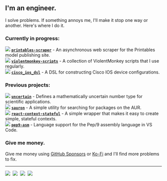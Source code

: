 ## I'm an engineer.

I solve problems. If something annoys me, I'll make it stop one way or another.
Here's where I do it.

### Currently in progress:

[![][repo-icon]](#)&nbsp;[**`printables-scraper`**][icorbrey/printables-scraper] - An asynchronous web scraper for the Printables model publishing site.  
[![][repo-icon]](#)&nbsp;[**`violentmonkey-scripts`**][icorbrey/violentmonkey-scripts] - A collection of ViolentMonkey scripts that I use regularly.  
[![][repo-icon]](#)&nbsp;[**`cisco_ios_dsl`**][icorbrey/cisco_ios_dsl] - A DSL for constructing Cisco IOS device configurations.  
  
### Previous projects:

[![][repo-icon]](#)&nbsp;[**`uncertain`**][icorbrey/uncertain] - Defines a mathematically uncertain number type for scientific applications.  
[![][repo-icon]](#)&nbsp;[**`sauron`**][icorbrey/sauron] - A simple utility for searching for packages on the AUR.  
[![][repo-icon]](#)&nbsp;[**`react-context-stateful`**][icorbrey/react-context-stateful] - A simple wrapper that makes it easy to create simple, stateful contexts.   
[![][repo-icon]](#)&nbsp;[**`pep9-asm`**][icorbrey/pep9-asm] - Language support for the Pep/9 assembly language in VS Code.  

### Give me money.

Give me money using [GitHub Sponsors][sponsor-link] or [Ko-Fi][kofi-link] and
I'll find more problems to fix.
  
---

[![][linkedin-icon]][linkedin-link]&nbsp;
[![][printables-icon]][printables-link]&nbsp;
[![][twitter-icon]][twitter-link]&nbsp;
[![][kofi-icon]][kofi-link]&nbsp;

[repo-icon]: ./icons/repo.svg

[icorbrey/sauron]: https://github.com/icorbrey/sauron "Check out icorbrey/sauron on GitHub"
[icorbrey/pep9-asm]: https://github.com/icorbrey/pep9-asm "Check out icorbrey/pep9-asm on GitHub"
[icorbrey/uncertain]: https://github.com/icorbrey/uncertain "Check out icorbrey/uncertain on GitHub"
[icorbrey/cisco_ios_dsl]: https://github.com/icorbrey/cisco_ios_dsl "Check out icorbrey/cisco_ios_dsl on GitHub"
[icorbrey/printables-scraper]: https://github.com/icorbrey/printables-scraper "Check out icorbrey/printables-scraper on GitHub"
[icorbrey/violentmonkey-scripts]: https://github.com/icorbrey/violentmonkey-scripts "Check out icorbrey/violentmonkey-scripts on GitHub"
[icorbrey/react-context-stateful]: https://github.com/icorbrey/react-context-stateful "Check out icorbrey/react-context-stateful on GitHub"

[sponsor-link]: https://github.com/sponsors/icorbrey "Sponsor Isaac Corbrey on GitHub"

[linkedin-icon]: ./icons/linkedin.svg
[linkedin-link]: https://linkedin.com/in/icorbrey "Connect with Isaac Corbrey on LinkedIn"

[twitter-icon]: ./icons/twitter.svg
[twitter-link]: https://twitter.com/icorbrey "Follow Isaac Corbrey on Twitter"

[printables-icon]: ./icons/printables.svg
[printables-link]: https://www.printables.com/social/247535-icorbrey/about "Check out Isaac Corbrey's models on Printables"

[kofi-icon]: ./icons/kofi.svg
[kofi-link]: https://ko-fi.com/icorbrey "Support Isaac Corbrey on Ko-Fi"
